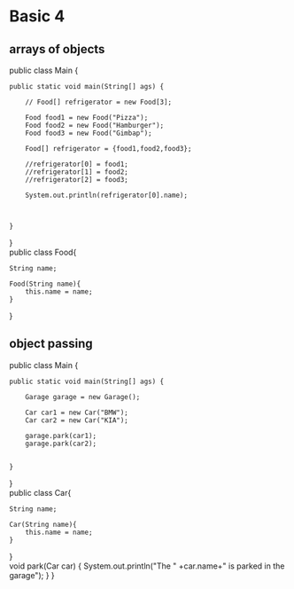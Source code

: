 # Basic 4
## arrays of objects

public class Main {

	public static void main(String[] ags) {
		
		// Food[] refrigerator = new Food[3];
		
		Food food1 = new Food("Pizza");
		Food food2 = new Food("Hamburger");
		Food food3 = new Food("Gimbap");
		
		Food[] refrigerator = {food1,food2,food3};
		
		//refrigerator[0] = food1;
		//refrigerator[1] = food2;
		//refrigerator[2] = food3;
		
		System.out.println(refrigerator[0].name);
		
		
	
	}
}   
public class Food{
	
	String name;
	
	Food(String name){
		this.name = name;
	}
	
}
## object passing
public class Main {

	public static void main(String[] ags) {
		 
		Garage garage = new Garage();
		
		Car car1 = new Car("BMW");
		Car car2 = new Car("KIA");
		
		garage.park(car1);
		garage.park(car2);
		
		
	}
}   
public class Car{
	
	String name;
	
	Car(String name){
		this.name = name;
	}
	
	
	
}    
void park(Car car) {
		System.out.println("The " +car.name+" is parked in the garage");
	}
}
